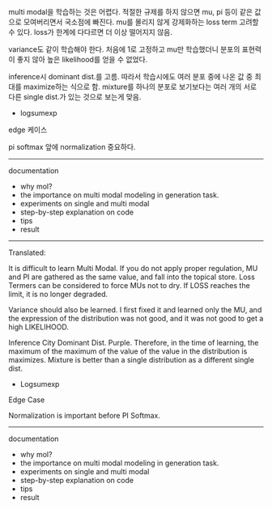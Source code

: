 multi modal을 학습하는 것은 어렵다.
적절한 규제를 하지 않으면 mu, pi 등이 같은 값으로 모여버리면서 국소점에 빠진다.
mu를 몰리지 않게 강제화하는 loss term 고려할 수 있다.
loss가 한계에 다다르면 더 이상 떨어지지 않음.

variance도 같이 학습해야 한다.
처음에 1로 고정하고 mu만 학습했더니 분포의 표현력이 좋지 않아 높은 likelihood를 얻을 수 없었다.

inference시 dominant dist.를 고름. 따라서 학습시에도 여러 분포 중에 나온 값 중 최대를 maximize하는 식으로 함.
mixture를 하나의 분포로 보기보다는 여러 개의 서로 다른 single dist.가 있는 것으로 보는게 맞음.
* logsumexp

edge 케이스

pi softmax 앞에 normalization 중요하다.

---
documentation
- why mol?
 - the importance on multi modal modeling in generation task.
- experiments on single and multi modal
 - step-by-step explanation on code
 - tips
 - result

---
Translated:

It is difficult to learn Multi Modal.
If you do not apply proper regulation, MU and PI are gathered as the same value, and fall into the topical store.
Loss Termers can be considered to force MUs not to dry.
If LOSS reaches the limit, it is no longer degraded.

Variance should also be learned.
I first fixed it and learned only the MU, and the expression of the distribution was not good, and it was not good to get a high LIKELIHOOD.

Inference City Dominant Dist. Purple. Therefore, in the time of learning, the maximum of the maximum of the value of the value in the distribution is maximizes.
Mixture is better than a single distribution as a different single dist.
* Logsumexp

Edge Case

Normalization is important before PI Softmax.

---
documentation
- why mol?
 - the importance on multi modal modeling in generation task.
- experiments on single and multi modal
 - step-by-step explanation on code
 - tips
 - result